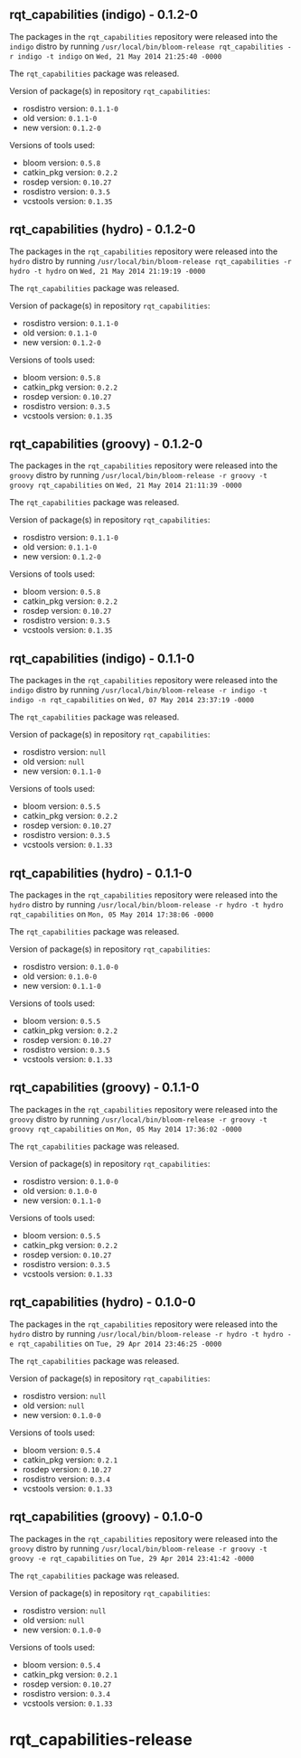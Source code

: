 ## rqt_capabilities (indigo) - 0.1.2-0

The packages in the `rqt_capabilities` repository were released into the `indigo` distro by running `/usr/local/bin/bloom-release rqt_capabilities -r indigo -t indigo` on `Wed, 21 May 2014 21:25:40 -0000`

The `rqt_capabilities` package was released.

Version of package(s) in repository `rqt_capabilities`:
- rosdistro version: `0.1.1-0`
- old version: `0.1.1-0`
- new version: `0.1.2-0`

Versions of tools used:
- bloom version: `0.5.8`
- catkin_pkg version: `0.2.2`
- rosdep version: `0.10.27`
- rosdistro version: `0.3.5`
- vcstools version: `0.1.35`


## rqt_capabilities (hydro) - 0.1.2-0

The packages in the `rqt_capabilities` repository were released into the `hydro` distro by running `/usr/local/bin/bloom-release rqt_capabilities -r hydro -t hydro` on `Wed, 21 May 2014 21:19:19 -0000`

The `rqt_capabilities` package was released.

Version of package(s) in repository `rqt_capabilities`:
- rosdistro version: `0.1.1-0`
- old version: `0.1.1-0`
- new version: `0.1.2-0`

Versions of tools used:
- bloom version: `0.5.8`
- catkin_pkg version: `0.2.2`
- rosdep version: `0.10.27`
- rosdistro version: `0.3.5`
- vcstools version: `0.1.35`


## rqt_capabilities (groovy) - 0.1.2-0

The packages in the `rqt_capabilities` repository were released into the `groovy` distro by running `/usr/local/bin/bloom-release -r groovy -t groovy rqt_capabilities` on `Wed, 21 May 2014 21:11:39 -0000`

The `rqt_capabilities` package was released.

Version of package(s) in repository `rqt_capabilities`:
- rosdistro version: `0.1.1-0`
- old version: `0.1.1-0`
- new version: `0.1.2-0`

Versions of tools used:
- bloom version: `0.5.8`
- catkin_pkg version: `0.2.2`
- rosdep version: `0.10.27`
- rosdistro version: `0.3.5`
- vcstools version: `0.1.35`


## rqt_capabilities (indigo) - 0.1.1-0

The packages in the `rqt_capabilities` repository were released into the `indigo` distro by running `/usr/local/bin/bloom-release -r indigo -t indigo -n rqt_capabilities` on `Wed, 07 May 2014 23:37:19 -0000`

The `rqt_capabilities` package was released.

Version of package(s) in repository `rqt_capabilities`:
- rosdistro version: `null`
- old version: `null`
- new version: `0.1.1-0`

Versions of tools used:
- bloom version: `0.5.5`
- catkin_pkg version: `0.2.2`
- rosdep version: `0.10.27`
- rosdistro version: `0.3.5`
- vcstools version: `0.1.33`


## rqt_capabilities (hydro) - 0.1.1-0

The packages in the `rqt_capabilities` repository were released into the `hydro` distro by running `/usr/local/bin/bloom-release -r hydro -t hydro rqt_capabilities` on `Mon, 05 May 2014 17:38:06 -0000`

The `rqt_capabilities` package was released.

Version of package(s) in repository `rqt_capabilities`:
- rosdistro version: `0.1.0-0`
- old version: `0.1.0-0`
- new version: `0.1.1-0`

Versions of tools used:
- bloom version: `0.5.5`
- catkin_pkg version: `0.2.2`
- rosdep version: `0.10.27`
- rosdistro version: `0.3.5`
- vcstools version: `0.1.33`


## rqt_capabilities (groovy) - 0.1.1-0

The packages in the `rqt_capabilities` repository were released into the `groovy` distro by running `/usr/local/bin/bloom-release -r groovy -t groovy rqt_capabilities` on `Mon, 05 May 2014 17:36:02 -0000`

The `rqt_capabilities` package was released.

Version of package(s) in repository `rqt_capabilities`:
- rosdistro version: `0.1.0-0`
- old version: `0.1.0-0`
- new version: `0.1.1-0`

Versions of tools used:
- bloom version: `0.5.5`
- catkin_pkg version: `0.2.2`
- rosdep version: `0.10.27`
- rosdistro version: `0.3.5`
- vcstools version: `0.1.33`


## rqt_capabilities (hydro) - 0.1.0-0

The packages in the `rqt_capabilities` repository were released into the `hydro` distro by running `/usr/local/bin/bloom-release -r hydro -t hydro -e rqt_capabilities` on `Tue, 29 Apr 2014 23:46:25 -0000`

The `rqt_capabilities` package was released.

Version of package(s) in repository `rqt_capabilities`:
- rosdistro version: `null`
- old version: `null`
- new version: `0.1.0-0`

Versions of tools used:
- bloom version: `0.5.4`
- catkin_pkg version: `0.2.1`
- rosdep version: `0.10.27`
- rosdistro version: `0.3.4`
- vcstools version: `0.1.33`


## rqt_capabilities (groovy) - 0.1.0-0

The packages in the `rqt_capabilities` repository were released into the `groovy` distro by running `/usr/local/bin/bloom-release -r groovy -t groovy -e rqt_capabilities` on `Tue, 29 Apr 2014 23:41:42 -0000`

The `rqt_capabilities` package was released.

Version of package(s) in repository `rqt_capabilities`:
- rosdistro version: `null`
- old version: `null`
- new version: `0.1.0-0`

Versions of tools used:
- bloom version: `0.5.4`
- catkin_pkg version: `0.2.1`
- rosdep version: `0.10.27`
- rosdistro version: `0.3.4`
- vcstools version: `0.1.33`


rqt_capabilities-release
========================

